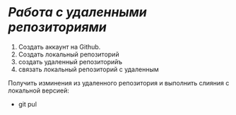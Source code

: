 # ***Работа с удаленными репозиториями***
1) Создать аккаунт на Github.
2) Создать локальный репозиторий 
3) создать удаленный репозиторийъ
4) связать локальный репозиторий с удаленным

Получить изминения из удаленного репозитория и выполнить слияния с локальной версией:

* git pul




